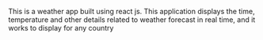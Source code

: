 This is a weather app built using react js. This application displays the time, temperature and other details related to weather forecast in real time, and it works to display for any country
